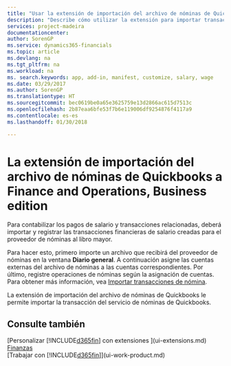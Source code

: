 ```yaml
---
title: "Usar la extensión de importación del archivo de nóminas de Quickbooks | Documentos de Microsoft"
description: "Describe cómo utilizar la extensión para importar transacciones de salario y nóminas desde el servicio Quickbooks Payroll."
services: project-madeira
documentationcenter: 
author: SorenGP
ms.service: dynamics365-financials
ms.topic: article
ms.devlang: na
ms.tgt_pltfrm: na
ms.workload: na
ms. search.keywords: app, add-in, manifest, customize, salary, wage
ms.date: 03/29/2017
ms.author: SorenGP
ms.translationtype: HT
ms.sourcegitcommit: bec0619be0a65e3625759e13d2866ac615d7513c
ms.openlocfilehash: 2b87eaa6bfe53f7b6e119006df9254876f4117a9
ms.contentlocale: es-es
ms.lasthandoff: 01/30/2018

---
```

# <a name="the-quickbooks-payroll-file-import-extension-to-finance-and-operations-business-edition"></a>La extensión de importación del archivo de nóminas de Quickbooks a Finance and Operations, Business edition 
Para contabilizar los pagos de salario y transacciones relacionadas, deberá importar y registrar las transacciones financieras de salario creadas para el proveedor de nóminas al libro mayor.

Para hacer esto, primero importe un archivo que recibirá del proveedor de nóminas en la ventana **Diario general**. A continuación asigne las cuentas externas del archivo de nóminas a las cuentas correspondientes. Por último, registre operaciones de nóminas según la asignación de cuentas. Para obtener más información, vea [Importar transacciones de nómina](finance-how-import-payroll-transactions.md).

La extensión de importación del archivo de nóminas de Quickbooks le permite importar la transacción del servicio de nóminas de Quickbooks.

## <a name="see-also"></a>Consulte también
[Personalizar [!INCLUDE[d365fin](includes/d365fin_md.md)] con extensiones ](ui-extensions.md)    
[Finanzas](finance.md)    
[Trabajar con [!INCLUDE[d365fin](includes/d365fin_md.md)]](ui-work-product.md)

